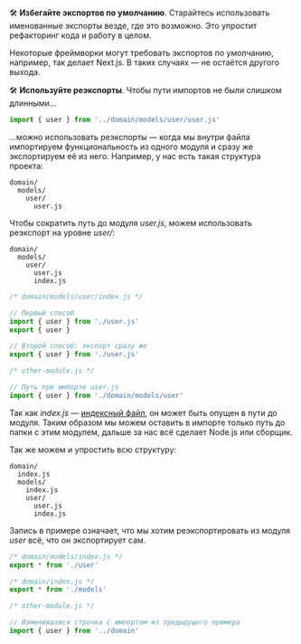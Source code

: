 🛠 **Избегайте экспортов по умолчанию**. Старайтесь использовать именованные экспорты везде, где это возможно. Это упростит рефакторинг кода и работу в целом.

Некоторые фреймворки могут требовать экспортов по умолчанию, например, так делает Next.js. В таких случаях — не остаётся другого выхода.

🛠 **Используйте реэкспорты**. Чтобы пути импортов не были слишком длинными…

```javascript
import { user } from '../domain/models/user/user.js'
```

…можно использовать реэкспорты — когда мы внутри файла импортируем функциональность из одного модуля и сразу же экспортируем её из него. Например, у нас есть такая структура проекта:

```plaintext
domain/
  models/
    user/
      user.js
```

Чтобы сократить путь до модуля _user.js_, можем использовать реэкспорт на уровне _user/_:

```plaintext
domain/
  models/
    user/
      user.js
      index.js
```

```javascript
/* domain/models/user/index.js */

// Первый способ
import { user } from './user.js'
export { user }

// Второй способ: экспорт сразу же
export { user } from './user.js'

/* other-module.js */

// Путь при импорте user.js
import { user } from './domain/models/user'
```

Так как _index.js_ — [индексный файл](https://nodejs.org/api/modules.html#modules_folders_as_modules), он может быть опущен в пути до модуля. Таким образом мы можем оставить в импорте только путь до папки с этим модулем, дальше за нас всё сделает Node.js или сборщик.

Так же можем и упростить всю структуру:

```plaintext
domain/
  index.js
  models/
    index.js
    user/
      user.js
      index.js
```

Запись в примере означает, что мы хотим реэкспортировать из модуля _user_ всё, что он экспортирует сам.

```javascript
/* domain/models/index.js */ 
export * from './user'

/* domain/index.js */ 
export * from './models'

/* other-module.js */ 

// Изменившаяся строчка с импортом из предыдущего примера
import { user } from '../domain'
```
